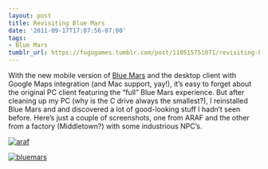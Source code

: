 ```yaml
---
layout: post
title: Revisiting Blue Mars
date: '2011-09-17T17:07:56-07:00'
tags:
- Blue Mars
tumblr_url: https://fugugames.tumblr.com/post/110515751071/revisiting-blue-mars
---
```

With the new mobile version of [Blue Mars](http://bluemars.com/) and the desktop client with Google Maps integration (and Mac support, yay!), it’s easy to forget about the original PC client featuring the “full” Blue Mars experience. But after cleaning up my PC (why is the C drive always the smallest?), I reinstalled Blue Mars and and discovered a lot of good-looking stuff I hadn’t seen before. Here’s just a couple of screenshots, one from ARAF and the other from a factory (Middletown?) with some industrious NPC’s.

[![](http://itshardtofondlepenguins.com/wp-content/uploads/2011/09/araf.png "araf")](http://itshardtofondlepenguins.com/wp-content/uploads/2011/09/araf.png)

[![](http://itshardtofondlepenguins.com/wp-content/uploads/2011/09/bluemars.png "bluemars")](http://itshardtofondlepenguins.com/wp-content/uploads/2011/09/bluemars.png)

